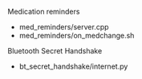 Medication reminders
- med_reminders/server.cpp
- med_reminders/on_medchange.sh

Bluetooth Secret Handshake
- bt_secret_handshake/internet.py
